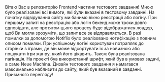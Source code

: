 Вітаю Вас в репозиторію Frontend частини тестового завдання! Мною було реалізовані всі вимоги, які були вказані в тестовому завданні. На початку відвідування сайту ми бачимо вікно реєстрації або логіну. При першому запиті на реєстрацію або логін бекенд може трохи довго вдповідати, але протягом цього процесу буде відображатися лоадер, щоб Ви могли зрозуміти, що запит все зе відправляється. В разі помилки за допомогою Notiflix було реалізовано нотифікацію з повним описом помилки. При успішному логіні користувач потрапляє до сторінки з іграми, де він може відсортувати їх за новизною або пошукати ігри жанру, який його цікавить. Також була реалізована пагінація. На проекті був використаний шрифт, який був в умовах задачі, а саме Neue Machina. Дизайн тестового завдання я намагався максимально наблизити до сайту, який був вказаний в завданні. Приємного перегляду!
